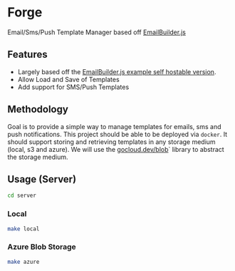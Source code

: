# Forge
Email/Sms/Push Template Manager based off [EmailBuilder.js](https://www.usewaypoint.com/open-source/emailbuilderjs)

## Features
- Largely based off the [EmailBuilder.js example self hostable version](https://github.com/usewaypoint/email-builder-js/tree/main/packages/editor-sample).
- Allow Load and Save of Templates
- Add support for SMS/Push Templates

## Methodology
Goal is to provide a simple way to manage templates for emails, sms and push notifications. This project should be able to be deployed via `docker`.
It should support storing and retrieving templates in any storage medium (local, s3 and azure). We will use the [gocloud.dev/blob](gocloud.dev/blob)` library to abstract the storage medium.

## Usage (Server)

```bash
cd server
```

### Local
```bash
make local
```

### Azure Blob Storage
```bash
make azure
```
